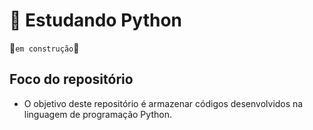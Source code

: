 # 🐍 Estudando Python
🚧`em construção`🚧
## Foco do repositório
- O objetivo deste repositório é armazenar códigos desenvolvidos na linguagem de programação Python.

